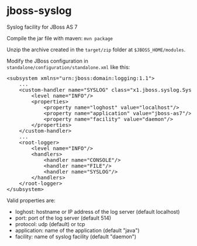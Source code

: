 jboss-syslog
============

Syslog facility for JBoss AS 7

Compile the jar file with maven: `mvn package`

Unzip the archive created in the `target/zip` folder at `$JBOSS_HOME/modules`.

Modify the JBoss configuration in `standalone/configuration/standalone.xml` like this:

<pre>
&lt;subsystem xmlns="urn:jboss:domain:logging:1.1"&gt;
    ...
    &lt;custom-handler name="SYSLOG" class="x1.jboss.syslog.SyslogHandler" module="x1.jboss-syslog"&gt;
        &lt;level name="INFO"/&gt;
        &lt;properties&gt;
            &lt;property name="loghost" value="localhost"/&gt;
            &lt;property name="application" value="jboss-as7"/&gt;
            &lt;property name="facility" value="daemon"/&gt;
        &lt;/properties&gt;
    &lt;/custom-handler&gt;
    ...
    &lt;root-logger&gt;
        &lt;level name="INFO"/&gt;
        &lt;handlers&gt;
            &lt;handler name="CONSOLE"/&gt;
            &lt;handler name="FILE"/&gt;
            &lt;handler name="SYSLOG"/&gt;
        &lt;/handlers&gt;
    &lt;/root-logger&gt;
&lt;/subsystem&gt;
</pre>

Valid properties are:

 * loghost: hostname or IP address of the log server (default localhost)
 * port: port of the log server (default 514)
 * protocol: udp (default) or tcp
 * application: name of the application (default "java")
 * facility: name of syslog facility (default "daemon")
